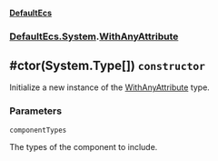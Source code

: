 #### [DefaultEcs](./DefaultEcs.md 'DefaultEcs')
### [DefaultEcs.System](./DefaultEcs.md#DefaultEcs-System 'DefaultEcs.System').[WithAnyAttribute](./DefaultEcs-System-WithAnyAttribute.md 'DefaultEcs.System.WithAnyAttribute')
## #ctor(System.Type[]) `constructor`
Initialize a new instance of the [WithAnyAttribute](./DefaultEcs-System-WithAnyAttribute.md 'DefaultEcs.System.WithAnyAttribute') type.
### Parameters

<a name='DefaultEcs-System-WithAnyAttribute--ctor(System-Type--)-componentTypes'></a>
`componentTypes`

The types of the component to include.
